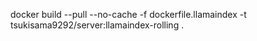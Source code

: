 docker build --pull --no-cache -f dockerfile.llamaindex -t tsukisama9292/server:llamaindex-rolling .